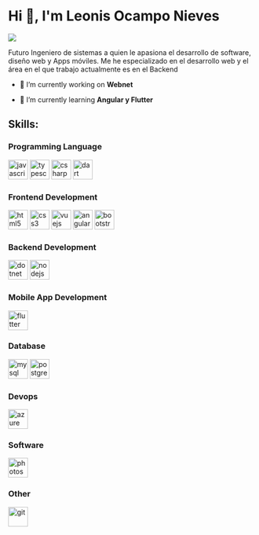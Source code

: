 <h1>Hi 👋, I'm Leonis Ocampo Nieves</h1>

<img src="https://raw.githubusercontent.com/M0nica/M0nica/master/gh-header-image-cropped.png"/>

<p>Futuro Ingeniero de sistemas a quien le apasiona el desarrollo de software, diseño web y Apps móviles. Me he especializado en el desarrollo web y el área en el que trabajo actualmente es en el Backend</p>

- 🔭 I’m currently working on **Webnet**

- 🌱 I’m currently learning **Angular y Flutter**

<h2 align="left">Skills:</h2>

<h3>Programming Language</h3>
<p align="left">
  <img src="https://devicons.github.io/devicon/devicon.git/icons/javascript/javascript-original.svg" alt="javascript" width="40" height="40"/>
  <img src="https://devicons.github.io/devicon/devicon.git/icons/typescript/typescript-original.svg" alt="typescript" width="40" height="40"/>
  <img src="https://devicons.github.io/devicon/devicon.git/icons/csharp/csharp-original.svg" alt="csharp" width="40" height="40"/>
  <img src="https://www.vectorlogo.zone/logos/dartlang/dartlang-icon.svg" alt="dart" width="40" height="40"/>
</p>

<h3>Frontend Development</h3>
<p align="left">
  <img src="https://devicons.github.io/devicon/devicon.git/icons/html5/html5-original-wordmark.svg" alt="html5" width="40" height="40"/>
  <img src="https://devicons.github.io/devicon/devicon.git/icons/css3/css3-original-wordmark.svg" alt="css3" width="40" height="40"/>
  <img src="https://devicons.github.io/devicon/devicon.git/icons/vuejs/vuejs-original-wordmark.svg" alt="vuejs" width="40" height="40"/>
  <img src="https://devicons.github.io/devicon/devicon.git/icons/angularjs/angularjs-original.svg" alt="angularjs" width="40" height="40"/>
  <img src="https://devicons.github.io/devicon/devicon.git/icons/bootstrap/bootstrap-plain.svg" alt="bootstrap" width="40" height="40"/>
</p>
  
<h3>Backend Development</h3>
<p align="left">
  
  <img src="https://devicons.github.io/devicon/devicon.git/icons/dot-net/dot-net-original-wordmark.svg" alt="dotnet" width="40" height="40"/>
  <img src="https://devicons.github.io/devicon/devicon.git/icons/nodejs/nodejs-original-wordmark.svg" alt="nodejs" width="40" height="40"/>
</p>

<h3>Mobile App Development</h3>
<p align="left">
  <img src="https://www.vectorlogo.zone/logos/flutterio/flutterio-icon.svg" alt="flutter" width="40" height="40"/>
</p>

<h3>Database</h3>
<p align="left">
  <img src="https://devicons.github.io/devicon/devicon.git/icons/mysql/mysql-original-wordmark.svg" alt="mysql" width="40" height="40"/>
  <img src="https://devicons.github.io/devicon/devicon.git/icons/postgresql/postgresql-original-wordmark.svg" alt="postgresql" width="40" height="40"/>
</p>

<h3>Devops</h3>
<p align="left">
  <img src="https://www.vectorlogo.zone/logos/microsoft_azure/microsoft_azure-icon.svg" alt="azure" width="40" height="40"/>
</p>

<h3>Software</h3>
<p align="left">
  <img src="https://devicons.github.io/devicon/devicon.git/icons/photoshop/photoshop-plain.svg" alt="photoshop" width="40" height="40"/>
</p>

<h3>Other</h3>
<p align="left">
  <img src="https://www.vectorlogo.zone/logos/git-scm/git-scm-icon.svg" alt="git" width="40" height="40"/>
</p>
